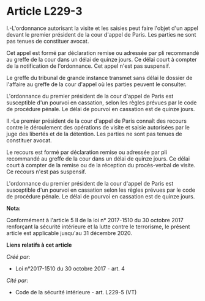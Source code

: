 # Article L229-3

I.-L'ordonnance autorisant la visite et les saisies peut faire l'objet d'un appel devant le premier président de la cour
d'appel de Paris. Les parties ne sont pas tenues de constituer avocat.

Cet appel est formé par déclaration remise ou adressée par pli recommandé au greffe de la cour dans un délai de quinze jours.
Ce délai court à compter de la notification de l'ordonnance. Cet appel n'est pas suspensif.

Le greffe du tribunal de grande instance transmet sans délai le dossier de l'affaire au greffe de la cour d'appel où les
parties peuvent le consulter.

L'ordonnance du premier président de la cour d'appel de Paris est susceptible d'un pourvoi en cassation, selon les règles
prévues par le code de procédure pénale. Le délai de pourvoi en cassation est de quinze jours.

II.-Le premier président de la cour d'appel de Paris connaît des recours contre le déroulement des opérations de visite et
saisie autorisées par le juge des libertés et de la détention. Les parties ne sont pas tenues de constituer avocat.

Le recours est formé par déclaration remise ou adressée par pli recommandé au greffe de la cour dans un délai de quinze
jours. Ce délai court à compter de la remise ou de la réception du procès-verbal de visite. Ce recours n'est pas suspensif.

L'ordonnance du premier président de la cour d'appel de Paris est susceptible d'un pourvoi en cassation selon les règles
prévues par le code de procédure pénale. Le délai de pourvoi en cassation est de quinze jours.

**Nota:**

Conformément à l'article 5 II de la loi n° 2017-1510 du 30 octobre 2017 renforçant la sécurité intérieure et la lutte contre
le terrorisme, le présent article est applicable jusqu'au 31 décembre 2020.

**Liens relatifs à cet article**

_Créé par_:

  - Loi n°2017-1510 du 30 octobre 2017 - art. 4

_Cité par_:

  - Code de la sécurité intérieure - art. L229-5 (VT)
